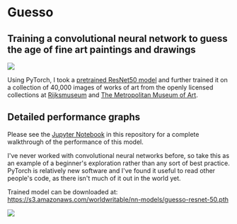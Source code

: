 # Guesso
## Training a convolutional neural network to guess the age of fine art paintings and drawings

<img src="https://github.com/lizadaly/guesso/blob/master/images/ex1.png?raw=true">


Using PyTorch, I took a [pretrained ResNet50 model](http://pytorch.org/docs/torchvision/models.html) and further trained it on a collection of 40,000 images of works of art from the openly licensed collections at [Rijksmuseum](https://rijksmuseum.github.io/) and [The Metropolitan Museum of Art](https://github.com/metmuseum/openaccess). 

## Detailed performance graphs
Please see the <a href="https://github.com/lizadaly/guesso/blob/master/evaluate.ipynb">Jupyter Notebook</a> in this repository for a complete walkthrough of the performance of this model.

I've never worked with convolutional neural networks before, so take this as an example of a beginner's exploration rather than any sort of best practice. PyTorch is relatively new software and I've found it useful to read other people's code, as there isn't much of it out in the world yet.

Trained model can be downloaded at: https://s3.amazonaws.com/worldwritable/nn-models/guesso-resnet-50.pth


<img src="https://github.com/lizadaly/guesso/blob/master/images/ex3.png?raw=true">


